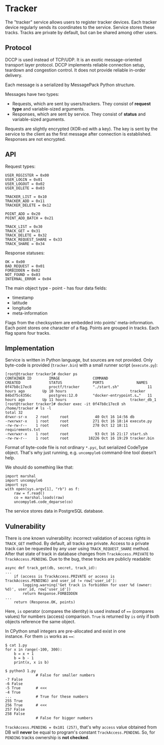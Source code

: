 # Tracker

The "tracker" service allows users to register tracker devices. Each tracker device regularly sends its coordinates to the service. Service stores these tracks. Tracks are private by default, but can be shared among other users.

## Protocol

DCCP is used instead of TCP/UDP. It is an exotic message-oriented 
transport layer protocol. DCCP implements reliable connection setup, 
teardown and congestion control. It does not provide reliable in-order 
delivery.

Each message is a serialized by MessagePack Python structure.

Messages have two types:
- Requests, which are sent by users/trackers. They consist of 
**request type** and variable-sized arguments.
- Responses, which are sent by service. They consist of **status** 
and variable-sized arguments.

Requests are slightly encrypted (XOR-ed with a key). The key is sent 
by the service to the client as the first message after connection 
is established. Responses are not encrypted.

## API 

Request types:
```
USER_REGISTER = 0x00
USER_LOGIN = 0x01
USER_LOGOUT = 0x02
USER_DELETE = 0x03

TRACKER_LIST = 0x10
TRACKER_ADD = 0x11
TRACKER_DELETE = 0x12

POINT_ADD = 0x20
POINT_ADD_BATCH = 0x21

TRACK_LIST = 0x30
TRACK_GET = 0x31
TRACK_DELETE = 0x32
TRACK_REQUEST_SHARE = 0x33
TRACK_SHARE = 0x34
```

Response statuses:
```
OK = 0x00
BAD_REQUEST = 0x01
FORBIDDEN = 0x02
NOT_FOUND = 0x03
INTERNAL_ERROR = 0x04
```

The main object type - point - has four data fields:
- timestamp
- latitude
- longitude
- meta-information

Flags from the checksystem are embedded into points' meta-information. 
Each point stores one character of a flag. Points are grouped in tracks.
Each flag spans four tracks.

## Implementation

Service is written in Python language, but sources are not provided.
Only byte-code is provided (`tracker.bin`) with a small runner 
script (`execute.py`):
```
[root@tracker tracker]# docker ps
CONTAINER ID        IMAGE               COMMAND                  CREATED             STATUS              PORTS               NAMES
0f47b8c17ec8        proctf/tracker      "./start.sh"             11 hours ago        Up 10 hours                             tracker
84bd75c4356c        postgres:12.0       "docker-entrypoint.s…"   11 hours ago        Up 11 hours                             tracker_db_1
[root@tracker tracker]# docker exec -it 0f47b8c17ec8 sh
/home/tracker # ls -l
total 32
drwxr-sr-x    2 root     root            40 Oct 16 14:56 db
-rwxrwxr-x    1 root     root           271 Oct 16 18:14 execute.py
-rw-rw-r--    1 root     root           278 Oct 12 18:11 requirements.txt
-rwxrwxr-x    1 root     root            93 Oct 16 21:17 start.sh
-rw-rw-r--    1 root     root         18226 Oct 16 19:29 tracker.bin
```

Format of byte-code file is not ordinary `*.pyc`, but serialized
CodeType object. That's why just running, e.g. `uncompyle6` 
command-line tool doesn't help.

We should do something like that:
```
import marshal
import uncompyle6
import sys
with open(sys.argv[1], "rb") as f:
    raw = f.read()
    co = marshal.loads(raw)
    uncompyle6.code_deparse(co)
```

The service stores data in PostgreSQL database.
 
## Vulnerability

There is one known vulnerability: incorrect validation of access rights
in `TRACK_GET` method. By default, all tracks are private. Access to
a private track can be requested by any user using `TRACK_REQUEST_SHARE`
method. After that state of track in database changes from
`TrackAccess.PRIVATE` to `TrackAccess.PENDING`. Due to the bug, these
tracks are publicly readable:
```
async def track_get(db, secret, track_id):
...
    if (access is TrackAccess.PRIVATE or access is TrackAccess.PENDING) and user_id != row['user_id']:
        logging.warning('Get track is forbidden for user %d (owner: %d)', user_id, row['user_id'])
        return Response.FORBIDDEN
...
    return (Response.OK, points)
```

Here, `is` operator (compares the identity) is used instead of 
`==` (compares values) for numbers (access) comparison. 
`True` is returned by `is` only if both objects reference the 
same object. 

In CPython small integers are pre-allocated and exist in one  
instance. For them `is` works as `==`:
```
$ cat 1.py 
for x in range(-100, 300):
    b = x + 1
    b = b - 1
    print(x, x is b)

$ python3 1.py 
              # False for smaller numbers
-7 False
-6 False
-5 True       # <<<
-4 True
...           # True for these numbers
255 True
256 True      # <<<
257 False
258 False
              # False for bigger numbers
```

`TrackAccess.PENDING = 0x101 (257)`, that's why `access` value
obtained from DB will **never** be equal to program's constant
`TrackAccess.PENDING`. So, for `PENDING` tracks ownership is 
**not checked**.
